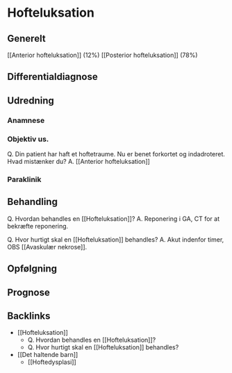 # Hofteluksation
## Generelt
[[Anterior hofteluksation]] (12%)
[[Posterior hofteluksation]] (78%)

## Differentialdiagnose


## Udredning
### Anamnese

### Objektiv us.
Q. Din patient har haft et hoftetraume. Nu er benet forkortet og indadroteret. Hvad mistænker du?
A. [[Anterior hofteluksation]]

### Paraklinik

## Behandling
Q. Hvordan behandles en [[Hofteluksation]]? 
A. Reponering i GA, CT for at bekræfte reponering.

Q. Hvor hurtigt skal en [[Hofteluksation]] behandles?
A. Akut indenfor timer, OBS [[Avaskulær nekrose]].

## Opfølgning


## Prognose

<!-- #anki/tag/med/Orto #anki/deck/Medicine -->

## Backlinks
* [[Hofteluksation]]
	* Q. Hvordan behandles en [[Hofteluksation]]? 
	* Q. Hvor hurtigt skal en [[Hofteluksation]] behandles?
* [[Det haltende barn]]
	* [[Hoftedysplasi]]

<!-- {BearID:AEA8BE17-0BA4-43DF-B08C-A161714A0840-819-0000028570A8D80F} -->
